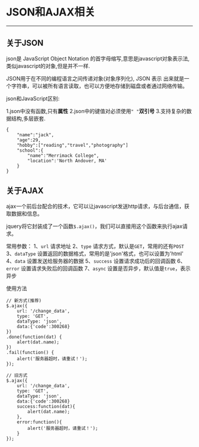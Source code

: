 # JSON和AJAX相关 #

----------

## 关于JSON ##

json是 JavaScript Object Notation 的首字母缩写,意思是javascript对象表示法,类似javascript的对象,但是并不一样.

JSON用于在不同的编程语言之间传递对象(对象序列化), JSON 表示
出来就是一个字符串，可以被所有语言读取，也可以方便地存储到磁盘或者通过网络传输。

json和JavaScript区别:

1.json中没有函数,只有**属性**
2.json中的键值对必须使用`" "`**双引号**
3.支持复杂的数据结构,多层嵌套.

```
{
    "name":"jack",
    "age":29,
    "hobby":["reading","travel","photography"]
    "school":{
        "name":"Merrimack College",
        "location":'North Andover, MA'
    }
}
```


## 关于AJAX ##

ajax一个前后台配合的技术，它可以让javascript发送http请求，与后台通信，获取数据和信息。

jquery将它封装成了一个函数`$.ajax()`，我们可以直接用这个函数来执行ajax请求。

常用参数：
1、`url` 请求地址
2、`type` 请求方式，默认是`GET`，常用的还有`POST`
3、`dataType` 设置返回的数据格式，常用的是'json'格式，也可以设置为'html'
4、`data` 设置发送给服务器的数据
5、`success` 设置请求成功后的回调函数
6、`error` 设置请求失败后的回调函数
7、`async` 设置是否异步，默认值是`true`，表示异步

使用方法
```
// 新方式(推荐)
$.ajax({
    url: '/change_data',
    type: 'GET',
    dataType: 'json',
    data:{'code':300268}
})
.done(function(dat) {
    alert(dat.name);
})
.fail(function() {
    alert('服务器超时，请重试！');
});

// 旧方式
$.ajax({
    url: '/change_data',
    type: 'GET',
    dataType: 'json',
    data:{'code':300268}
    success:function(dat){
        alert(dat.name);
    },
    error:function(){
        alert('服务器超时，请重试！');
    }
});
```
